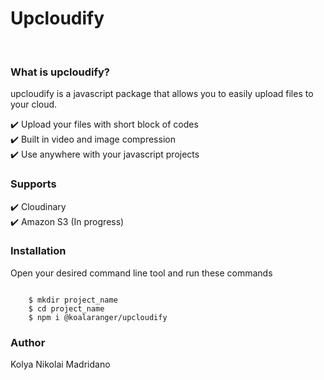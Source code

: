 # Upcloudify

<br/>

<h3>What is upcloudify?</h3>
<p>upcloudify is a javascript package that allows you to easily upload files to your cloud. </p>
✔️ Upload your files with short block of codes <br />
✔️ Built in video and image compression <br />
✔️ Use anywhere with your javascript projects <br />

<h3>Supports</h3>
✔️ Cloudinary <br />
✔️ Amazon S3 (In progress) <br />

<h3>Installation</h3>
<p>Open your desired command line tool and run these commands</p>
<code>
    $ mkdir project_name
    $ cd project_name
    $ npm i @koalaranger/upcloudify
</code>

<h3>Author</h3>
<p>Kolya Nikolai Madridano</p>
